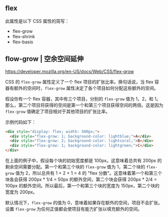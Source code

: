 ## flex

此属性是以下 CSS 属性的简写：

- flex-grow
- flex-shrink
- flex-basis

## flow-grow | 空余空间延伸

https://developer.mozilla.org/en-US/docs/Web/CSS/flex-grow


CSS 的 `flex-grow` 属性定义了一个 flex 项目的扩张比率。换句话说，当 flex 容器有额外的空间时，`flex-grow` 属性决定了各个项目如何分配这些额外的空间。

假设你有一个 flex 容器，其中有三个项目，分别的 `flex-grow` 值为 1，2，和 1。那么，第二个项目将获得的空间是第一个和第三个项目获得空间的两倍。这是因为 `flex-grow` 值确定了项目相对于其他项目的扩张比率。

示例代码如下：

```html
<div style="display: flex; width: 500px;">
  <div style="flex-grow: 1; background-color: lightblue;">A</div>
  <div style="flex-grow: 2; background-color: lightcoral;">B</div>
  <div style="flex-grow: 1; background-color: lightgreen;">C</div>
</div>
```

在上面的例子中，假设每个块的初始宽度都是 100px。这意味着总共有 200px 的剩余空间需要分配。第一个和第三个块的 `flex-grow` 值为 1，第二个块的 `flex-grow` 值为 2，所以总共有 1 + 2 + 1 = 4 的 "flex 分数"。这意味着第一个和第三个块各会获得 200px * 1/4 = 50px 的额外空间，第二个块会获得 200px * 2/4 = 100px 的额外空间。所以最后，第一个和第三个块的宽度为 150px，第二个块的宽度为 200px。

默认情况下，`flex-grow` 的值为 0，意味着如果存在额外的空间，项目不会扩张。设置 `flex-grow` 为任何正值都会使项目有能力扩张以填充额外的空间。